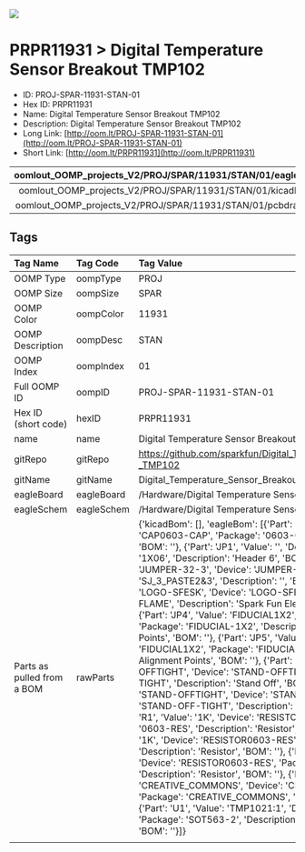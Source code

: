 


  
![][im]
# PRPR11931 > Digital Temperature Sensor Breakout   TMP102

- ID: PROJ-SPAR-11931-STAN-01
- Hex ID: PRPR11931
- Name: Digital Temperature Sensor Breakout   TMP102
- Description: Digital Temperature Sensor Breakout   TMP102
- Long Link: [http://oom.lt/PROJ-SPAR-11931-STAN-01](http://oom.lt/PROJ-SPAR-11931-STAN-01)
- Short Link: [http://oom.lt/PRPR11931](http://oom.lt/PRPR11931)
  

|oomlout_OOMP_projects_V2/PROJ/SPAR/11931/STAN/01/eagleImage.png|oomlout_OOMP_projects_V2/PROJ/SPAR/11931/STAN/01/eagleSchemImage.png|oomlout_OOMP_projects_V2/PROJ/SPAR/11931/STAN/01/kicadPcb3dFront.png|oomlout_OOMP_projects_V2/PROJ/SPAR/11931/STAN/01/kicadPcb3dBack.png|
| :---: | :---: | :---: | :---: |
|oomlout_OOMP_projects_V2/PROJ/SPAR/11931/STAN/01/kicadPcb3d.png|oomlout_OOMP_projects_V2/PROJ/SPAR/11931/STAN/01/bomBack.png|oomlout_OOMP_projects_V2/PROJ/SPAR/11931/STAN/01/bomFront.png|oomlout_OOMP_projects_V2/PROJ/SPAR/11931/STAN/01/pcbdraw.svg|
|oomlout_OOMP_projects_V2/PROJ/SPAR/11931/STAN/01/pcbdrawBack.svg||||

## Tags
  

|Tag Name|Tag Code|Tag Value|
| :--- | :--- | :--- |
|OOMP Type|oompType|PROJ|
|OOMP Size|oompSize|SPAR|
|OOMP Color|oompColor|11931|
|OOMP Description|oompDesc|STAN|
|OOMP Index|oompIndex|01|
|Full OOMP ID|oompID|PROJ-SPAR-11931-STAN-01|
|Hex ID (short code)|hexID|PRPR11931|
|name|name|Digital Temperature Sensor Breakout   TMP102|
|gitRepo|gitRepo|https://github.com/sparkfun/Digital_Temperature_Sensor_Breakout_-_TMP102|
|gitName|gitName|Digital_Temperature_Sensor_Breakout_-_TMP102|
|eagleBoard|eagleBoard|/Hardware/Digital Temperature Sensor Breakout - TMP102.brd|
|eagleSchem|eagleSchem|/Hardware/Digital Temperature Sensor Breakout - TMP102.sch|
|Parts as pulled from a BOM|rawParts|{'kicadBom': [], 'eagleBom': [{'Part': 'C1', 'Value': '0.1uF', 'Device': 'CAP0603-CAP', 'Package': '0603-CAP', 'Description': 'Capacitor', 'BOM': ''}, {'Part': 'JP1', 'Value': '', 'Device': 'M06SIP', 'Package': '1X06', 'Description': 'Header 6', 'BOM': ''}, {'Part': 'JP2', 'Value': 'JUMPER-32-3', 'Device': 'JUMPER-32-3', 'Package': 'SJ_3_PASTE2&3', 'Description': '', 'BOM': ''}, {'Part': 'JP3', 'Value': 'LOGO-SFESK', 'Device': 'LOGO-SFESK', 'Package': 'SFE-LOGO-FLAME', 'Description': 'Spark Fun Electronics PCB Logo', 'BOM': ''}, {'Part': 'JP4', 'Value': 'FIDUCIAL1X2', 'Device': 'FIDUCIAL1X2', 'Package': 'FIDUCIAL-1X2', 'Description': 'Fiducial Alignment Points', 'BOM': ''}, {'Part': 'JP5', 'Value': 'FIDUCIAL1X2', 'Device': 'FIDUCIAL1X2', 'Package': 'FIDUCIAL-1X2', 'Description': 'Fiducial Alignment Points', 'BOM': ''}, {'Part': 'JP6', 'Value': 'STAND-OFFTIGHT', 'Device': 'STAND-OFFTIGHT', 'Package': 'STAND-OFF-TIGHT', 'Description': 'Stand Off', 'BOM': ''}, {'Part': 'JP7', 'Value': 'STAND-OFFTIGHT', 'Device': 'STAND-OFFTIGHT', 'Package': 'STAND-OFF-TIGHT', 'Description': 'Stand Off', 'BOM': ''}, {'Part': 'R1', 'Value': '1K', 'Device': 'RESISTOR0603-RES', 'Package': '0603-RES', 'Description': 'Resistor', 'BOM': ''}, {'Part': 'R2', 'Value': '1K', 'Device': 'RESISTOR0603-RES', 'Package': '0603-RES', 'Description': 'Resistor', 'BOM': ''}, {'Part': 'R3', 'Value': '1K', 'Device': 'RESISTOR0603-RES', 'Package': '0603-RES', 'Description': 'Resistor', 'BOM': ''}, {'Part': 'U$2', 'Value': 'CREATIVE_COMMONS', 'Device': 'CREATIVE_COMMONS', 'Package': 'CREATIVE_COMMONS', 'Description': '', 'BOM': ''}, {'Part': 'U1', 'Value': 'TMP1021:1', 'Device': 'TMP1021:1', 'Package': 'SOT563-2', 'Description': 'I2C degC temp sensor', 'BOM': ''}]}|
||||



[im]: PROJ/SPAR/11931/STAN/01/kicadPcb3d_450.png
